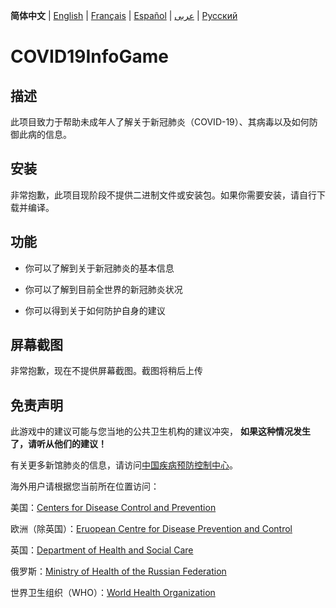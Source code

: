 **简体中文** | [English](https://github.com/Hefei-No-1-Game-Club/COVID19InfoGame/blob/master/README.md) | [Français](https://github.com/Hefei-No-1-Game-Club/COVID19InfoGame/blob/master/README_FR.md) | [Español](https://github.com/Hefei-No-1-Game-Club/COVID19InfoGame/blob/master/README_ES.md) | [عربى](https://github.com/Hefei-No-1-Game-Club/COVID19InfoGame/blob/master/README_ARAB.md)
 | [Русский](https://github.com/Hefei-No-1-Game-Club/COVID19InfoGame/blob/master/README_RU.md)

# COVID19InfoGame

## 描述

此项目致力于帮助未成年人了解关于新冠肺炎（COVID-19）、其病毒以及如何防御此病的信息。

## 安装

非常抱歉，此项目现阶段不提供二进制文件或安装包。如果你需要安装，请自行下载并编译。

## 功能

- 你可以了解到关于新冠肺炎的基本信息

- 你可以了解到目前全世界的新冠肺炎状况

- 你可以得到关于如何防护自身的建议

## 屏幕截图

非常抱歉，现在不提供屏幕截图。截图将稍后上传

## 免责声明

此游戏中的建议可能与您当地的公共卫生机构的建议冲突， **如果这种情况发生了，请听从他们的建议！**

有关更多新馆肺炎的信息，请访问[中国疾病预防控制中心](http://www.chinacdc.cn/)。

海外用户请根据您当前所在位置访问：

美国：[Centers for Disease Control and Prevention](https://www.cdc.gov/)

欧洲（除英国）：[Eruopean Centre for Disease Prevention and Control](https://www.ecdc.europa.eu/)

英国：[Department of Health and Social Care](https://www.gov.uk/government/organisations/department-of-health-and-social-care)

俄罗斯：[Ministry of Health of the Russian Federation](https://minzdrav.gov.ru/)

世界卫生组织（WHO）：[World Health Organization](https://www.who.int/)